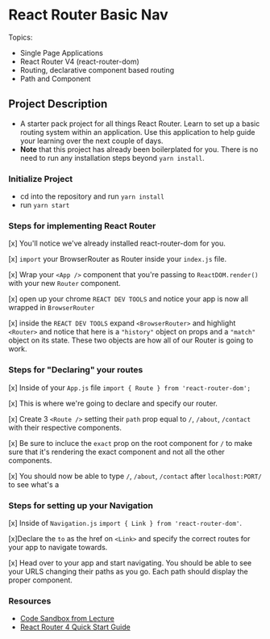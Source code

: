 # React Router Basic Nav

Topics:

- Single Page Applications
- React Router V4 (react-router-dom)
- Routing, declarative component based routing
- Path and Component

## Project Description

- A starter pack project for all things React Router. Learn to set up a basic routing system within an application. Use this application to help guide your learning over the next couple of days.
- **Note** that this project has already been boilerplated for you. There is no need to run any installation steps beyond `yarn install`.

### Initialize Project

- cd into the repository and run `yarn install`
- run `yarn start`

### Steps for implementing React Router

[x] You'll notice we've already installed react-router-dom for you.

[x] `import` your BrowserRouter as Router inside your `index.js` file.

[x] Wrap your `<App />` component that you're passing to `ReactDOM.render()` with your new `Router` component.

[x] open up your chrome `REACT DEV TOOLS` and notice your app is now all wrapped in `BrowserRouter`

[x] inside the `REACT DEV TOOLS` expand `<BrowserRouter>` and highlight `<Router>` and notice that here is a `"history"` object on props and a `"match"` object on its state. These two objects are how all of our Router is going to work.

### Steps for "Declaring" your routes

[x] Inside of your `App.js` file `import { Route } from 'react-router-dom';`

[x] This is where we're going to declare and specify our router.

[x] Create 3 `<Route />` setting their `path` prop equal to `/`, `/about`, `/contact` with their respective components.

[x] Be sure to incluce the `exact` prop on the root component for `/` to make sure that it's rendering the exact component and not all the other components.

[x] You should now be able to type `/`, `/about`, `/contact` after `localhost:PORT/` to see what's a

### Steps for setting up your Navigation

[x] Inside of `Navigation.js` `import { Link } from 'react-router-dom'`.

[x]Declare the `to` as the href on `<Link>` and specify the correct routes for your app to navigate towards.

[x] Head over to your app and start navigating. You should be able to see your URLS changing their paths as you go. Each path should display the proper component.

### Resources

- [Code Sandbox from Lecture](https://codesandbox.io/s/n58oqgwmP)
- [React Router 4 Quick Start Guide](https://reacttraining.com/react-router/web/guides/quick-start)
